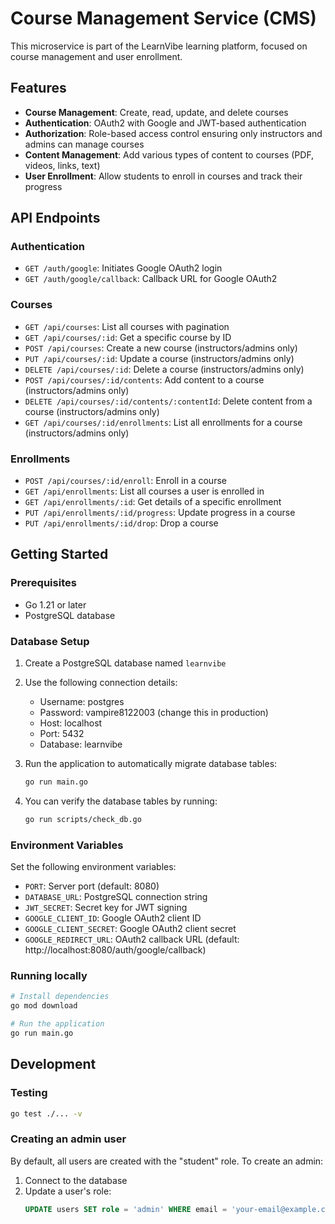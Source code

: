 # Course Management Service (CMS)

This microservice is part of the LearnVibe learning platform, focused on course management and user enrollment. 

## Features

- **Course Management**: Create, read, update, and delete courses
- **Authentication**: OAuth2 with Google and JWT-based authentication
- **Authorization**: Role-based access control ensuring only instructors and admins can manage courses
- **Content Management**: Add various types of content to courses (PDF, videos, links, text)
- **User Enrollment**: Allow students to enroll in courses and track their progress

## API Endpoints

### Authentication

- `GET /auth/google`: Initiates Google OAuth2 login
- `GET /auth/google/callback`: Callback URL for Google OAuth2

### Courses

- `GET /api/courses`: List all courses with pagination
- `GET /api/courses/:id`: Get a specific course by ID
- `POST /api/courses`: Create a new course (instructors/admins only)
- `PUT /api/courses/:id`: Update a course (instructors/admins only)
- `DELETE /api/courses/:id`: Delete a course (instructors/admins only)
- `POST /api/courses/:id/contents`: Add content to a course (instructors/admins only)
- `DELETE /api/courses/:id/contents/:contentId`: Delete content from a course (instructors/admins only)
- `GET /api/courses/:id/enrollments`: List all enrollments for a course (instructors/admins only)

### Enrollments

- `POST /api/courses/:id/enroll`: Enroll in a course
- `GET /api/enrollments`: List all courses a user is enrolled in
- `GET /api/enrollments/:id`: Get details of a specific enrollment
- `PUT /api/enrollments/:id/progress`: Update progress in a course
- `PUT /api/enrollments/:id/drop`: Drop a course

## Getting Started

### Prerequisites

- Go 1.21 or later
- PostgreSQL database

### Database Setup

1. Create a PostgreSQL database named `learnvibe`
2. Use the following connection details:
   - Username: postgres
   - Password: vampire8122003 (change this in production)
   - Host: localhost
   - Port: 5432
   - Database: learnvibe

3. Run the application to automatically migrate database tables:
   ```bash
   go run main.go
   ```

4. You can verify the database tables by running:
   ```bash
   go run scripts/check_db.go
   ```

### Environment Variables

Set the following environment variables:

- `PORT`: Server port (default: 8080)
- `DATABASE_URL`: PostgreSQL connection string
- `JWT_SECRET`: Secret key for JWT signing
- `GOOGLE_CLIENT_ID`: Google OAuth2 client ID
- `GOOGLE_CLIENT_SECRET`: Google OAuth2 client secret
- `GOOGLE_REDIRECT_URL`: OAuth2 callback URL (default: http://localhost:8080/auth/google/callback)

### Running locally

```bash
# Install dependencies
go mod download

# Run the application
go run main.go
```

## Development

### Testing

```bash
go test ./... -v
```

### Creating an admin user

By default, all users are created with the "student" role. To create an admin:

1. Connect to the database
2. Update a user's role:
   ```sql
   UPDATE users SET role = 'admin' WHERE email = 'your-email@example.com';
   ``` 